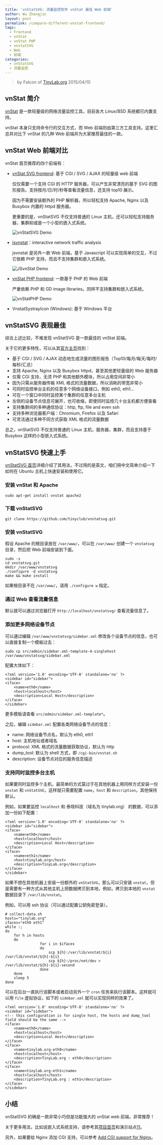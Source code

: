 ```yaml
---
title: 'vnStatSVG: 流量监控软件 vnStat 最佳 Web 前端'
author: Wu Zhangjin
layout: post
permalink: /compare-different-vnstat-frontend/
tags:
  - Frontend
  - vnStat
  - vnStat PHP
  - vnstatSVG
  - Web
  - 前端
categories:
  - vnStatSVG
  - 流量监控
---
```


> by Falcon of [TinyLab.org][1]
> 2015/04/10


## vnStat 简介

[vnStat][2] 是一款轻量级的网络流量监控工具，目前各大 Linux/BSD 系统都已内置支持。

vnStat 本身只支持命令行的交互方式，而 Web 前端则由第三方工具支持。这里汇总并对比下 vnStat 的几种 Web 前端并为大家推荐最佳的一款。

## vnStat Web 前端对比

vnStat 首页推荐的四个前端有：

  * [vnStat SVG frontend][3]: 基于 CGI / SVG / AJAX 的轻量级 web 前端

    仅仅需要一个支持 CGI 的 HTTP 服务器，可以产生非常漂亮的基于 SVG 的图形报告。支持按月/日/时/秒等查看流量信息，还支持 top10 展示。

    因为不需要安装额外的 PHP 解析器，所以轻松支持 Apache, Nginx 以及 Busybox 内置的 httpd 服务器。

    更重要的是，vnStatSVG 不仅支持普通的 Linux 主机，还可以轻松支持服务器，集群抑或是一个小型的嵌入式系统。

    ![vnStatSVG Demo][4]

  * [jsvnstat][5]：interactive network traffic analysis

    jsvnstat 是另外一款 Web 前端，基于 Javascript 可以实现简单的交互，不过它依赖 PHP 支持，而且不支持集群和嵌入式系统。

    ![JSvnStat Demo][6]

  * [vnStat PHP frontend][7]: 一款基于 PHP 的 Web 前端

    严重依赖 PHP 和 GD image libraries。同样不支持集群和嵌入式系统。

    ![vnStatPHP Demo][8]

  * VnstatSystrayIcon (Windows): 基于 Windows 平台

## vnStatSVG 表现最佳

综合上述比较，不难发现 vnStatSVG 是一款最佳的 vnStat 前端。

关于它的更多特性，可以从其[官方主页][9]找到：

  * 基于 CGI / SVG / AJAX 动态地生成流量的图形报告（Top10/每月/每天/每时/每秒/汇总）
  * 支持 Apache, Nginx 以及 Busybox httpd，甚至其他更轻量级的 Web 服务器
  * 仅需 CGI 支持，无须 PHP 和其他额外模块，所以占用空间非常小
  * 因为只需从服务器传输 XML 格式的流量数据，所以消耗的带宽非常小
  * 可同时监控单台主机的任意多个网络设备接口，例如 eth0, eth1…
  * 可在一个窗口中同时监控某个集群的任意多台主机
  * 左侧的设备节点信息可展开，也可收缩，即使同时监控几十台主机都方便查看
  * 支持集群间的多种通信协议：http, ftp, file and even ssh
  * 支持多种浏览器客户端：Chromium, Firefox 以及 Safari
  * 可灵活通过多种不同方式获取 XML 格式的流量数据

总之，vnStatSVG 不仅支持普通的 Linux 主机，服务器，集群，而且支持基于 Busybox 这样的小型嵌入式系统。

## vnStatSVG 快速上手

[vnStatSVG 首页][9]详细介绍了其用法，不过用的是英文，咱们用中文简单介绍一下如何在 Ubuntu 主机上快速安装和使用它。

### 安装 vnStat 和 Apache

    sudo apt-get install vnstat apache2


### 下载 vnStatSVG

    git clone https://github.com/tinyclub/vnstatsvg.git


### 安装 vnStatSVG

假设 Apache 的根目录放在 `/var/www/`，可以在 `/var/www/` 创建一个 `vnstatsvg` 目录，然后把 Web 前端安装到下面。

    sudo -s
    cd vnstatsvg.git
    mkdir /var/www/vnstatsvg
    ./configure -d vnstatsvg
    make && make install


如果根目录不在 `/var/www/`，请用 `./configure w` 指定。

### 通过 Web 查看流量信息

默认就可以通过浏览器打开 `http://localhost/vnstatsvg/` 查看流量信息了。

### 添加更多网络设备节点

可以通过编辑 `/var/www/vnstatsvg/sidebar.xml` 修改各个设备节点的信息，也可以直接复制一个模板过去：

    sudo cp src/admin/sidebar.xml-template-4-singlehost /var/www/vnstatsvg/sidebar.xml


配置大体如下：

    <?xml version='1.0' encoding='UTF-8' standalone='no' ?>
    <sidebar id="sidebar">
    <iface>
        <name>eth0</name>
        <host>localhost</host>
        <description>Local Host</description>
    </iface>
    </sidebar>

更多模板请查看 `src/admin/sidebar.xml-template*`。

之后，编辑 `sidebar.xml` 配置各类网络设备节点的信息：

  * name: 网络设备节点名，默认为 eth0, eth1
  * host: 主机地址或者域名
  * protocol: XML 格式的流量数据获取协议，默认为 http
  * dump_tool: 默认为 shell 方式，即 `/cgi-bin/vnstat.sh`
  * description: 设备节点对应的服务信息描述

### 支持同时监控多台主机

如果要同时监控多个主机，最简单的方式莫过于在其他机器上用同样方式安装一份 `vnstat` 和 `vnStatSVG`，这样就只需要配置 `name`，`host` 和 `description`，其他保持默认。

例如，如果要监控 `localhost` 和 泰晓科技（域名为 tinylab.org） 的数据，可以添加一份如下配置：

    <?xml version='1.0' encoding='UTF-8' standalone='no' ?>
    <sidebar id="sidebar">
    <iface>
        <name>eth0</name>
        <host>localhost</host>
        <description>Local Host</description>
    </iface>
    <iface>
        <name>eth1</name>
        <host>tinylab.org</host>
        <description>TinyLab.org</description>
    </iface>
    </sidebar>

如果不想在其他机器上安装一份额外的 `vnStatSVG`，那么可以只安装 `vnstat`，但是需要有一种方式从其他主机上把数据拷贝到本地，例如，拷贝到本地的 `vnstat` 数据目录下 `/var/lib/vnstat`。

例如，可以用 ssh 协议（可以通过配置公钥免密登录）。

    # collect-data.sh
    hosts="tinylab.org"
    ifaces="eth0 eth1"
    while :;
    do
        for h in hosts
        do
                    for i in $ifaces
                    do
                        scp ${h}:/var/lib/vnstat/${i} /var/lib/vnstat/${h}-${i}
                        scp ${h}:/proc/net/dev > /var/lib/vnstat/${h}-${i}-second
                    done
        done
        sleep 5
    done

可以在后台一直执行该脚本或者启动另外一个 `cron` 任务来执行该脚本。这样就可以用 `file` 虚拟协议，如下的 `sidebar.xml` 就可以实现同样的效果了。

    <?xml version='1.0' encoding='UTF-8' standalone='no' ?>
    <sidebar id="sidebar">
    <!-- this configuration is for single host, the hosts and dump_tool field should be the same -->
    <iface>
        <name>eth0</name>
        <host>localhost</host>
        <description>Local Host</description>
    </iface>
    <iface>
        <name>tinylab.org-eth0</name>
        <host>localhost</host>
        <description>TinyLab.org : eth0</description>
    </iface>
    <iface>
        <name>tinylab.org-eth1</name>
        <host>localhost</host>
        <description>TinyLab.org : eth1</description>
    </iface>
    </sidebar>

## 小结

vnStatSVG 的确是一款非常小巧但是功能强大的 vnStat web 前端，非常推荐！

关于更多用法，比如说嵌入式系统支持，请参考其[项目首页][9]和演示站点[11]。

另外，如果要给 Nginx 添加 CGI 支持，可以参考 [Add CGI support for Nginx][10]。





 [1]: http://tinylab.org
 [2]: http://humdi.net/vnstat/
 [3]: /vnstatsvg/
 [4]: /wp-content/uploads/file/vnstatsvg-network-traffic-per-hour.png
 [5]: http://www.rakudave.ch/?q=jsvnstat
 [6]: http://www.rakudave.ch/userfiles/images/jsvnstat.png
 [7]: http://www.sqweek.com/sqweek/index.php?p=1
 [8]: http://www.sqweek.com/sqweek/files/scrot1.png
 [9]: /vnstatsvg
 [10]: /add-cgi-support-for-nginx/
 [11]: /vnstatsvg-demo/
